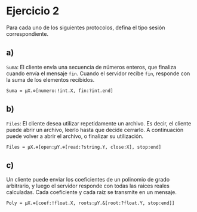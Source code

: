 # Ejercicio 2

Para cada uno de los siguientes protocolos, defina el tipo sesión correspondiente.

## a)

`Suma`: El cliente envía una secuencia de números enteros, que finaliza cuando envía el mensaje `fin`. Cuando el servidor recibe `fin`, responde con la suma de los elementos recibidos.

```
Suma = μX.⊕[numero:!int.X, fin:?int.end]
```

## b)

`Files`: El cliente desea utilizar repetidamente un archivo. Es decir, el cliente puede abrir un archivo, leerlo hasta que decide cerrarlo. A continuación puede volver a abrir el archivo, o finalizar su utilización.

```
Files = μX.⊕[open:μY.⊕[read:?string.Y, close:X], stop:end]
```

## c)

Un cliente puede enviar los coeficientes de un polinomio de grado arbitrario, y luego el servidor responde con todas las raices reales calculadas. Cada coeficiente y cada raíz se transmite en un mensaje.

```
Poly = μX.⊕[coef:!float.X, roots:μY.&[root:?float.Y, stop:end]]
```
